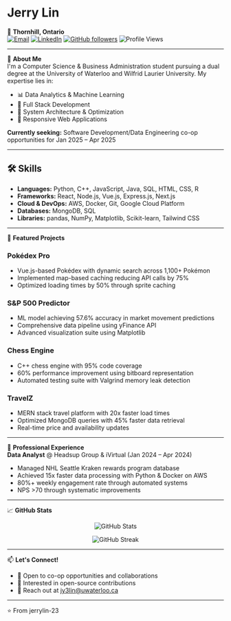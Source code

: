 # Jerry Lin  

📍 **Thornhill, Ontario**  
[![Email](https://img.shields.io/badge/Email-jy3lin@uwaterloo.ca-D14836?style=flat&logo=gmail&logoColor=white)](mailto:jy3lin@uwaterloo.ca) 
[![LinkedIn](https://img.shields.io/badge/LinkedIn-Connect-blue?style=flat&logo=linkedin)](https://www.linkedin.com/in/jerrylin04) 
[![GitHub followers](https://img.shields.io/github/followers/jerrylin-23?label=Follow&style=social)](https://github.com/jerrylin-23) 
![Profile Views](https://komarev.com/ghpvc/?username=jerrylin-23&color=brightgreen)

---

👋 **About Me**  
I'm a Computer Science & Business Administration student pursuing a dual degree at the University of Waterloo and Wilfrid Laurier University. My expertise lies in:

- 📊 Data Analytics & Machine Learning
- 🎯 Full Stack Development
- 🔧 System Architecture & Optimization
- 📱 Responsive Web Applications

**Currently seeking:** Software Development/Data Engineering co-op opportunities for Jan 2025 – Apr 2025

---

## 🛠️ Skills  
- **Languages:** Python, C++, JavaScript, Java, SQL, HTML, CSS, R
- **Frameworks:** React, Node.js, Vue.js, Express.js, Next.js
- **Cloud & DevOps:** AWS, Docker, Git, Google Cloud Platform
- **Databases:** MongoDB, SQL
- **Libraries:** pandas, NumPy, Matplotlib, Scikit-learn, Tailwind CSS

---

🚀 **Featured Projects**  

### Pokédex Pro
- Vue.js-based Pokédex with dynamic search across 1,100+ Pokémon
- Implemented map-based caching reducing API calls by 75%
- Optimized loading times by 50% through sprite caching

### S&P 500 Predictor
- ML model achieving 57.6% accuracy in market movement predictions
- Comprehensive data pipeline using yFinance API
- Advanced visualization suite using Matplotlib

### Chess Engine
- C++ chess engine with 95% code coverage
- 60% performance improvement using bitboard representation
- Automated testing suite with Valgrind memory leak detection

### TravelZ
- MERN stack travel platform with 20x faster load times
- Optimized MongoDB queries with 45% faster data retrieval
- Real-time price and availability updates

---

💼 **Professional Experience**  
**Data Analyst** @ Headsup Group & iVirtual (Jan 2024 – Apr 2024)  
- Managed NHL Seattle Kraken rewards program database
- Achieved 15x faster data processing with Python & Docker on AWS
- 80%+ weekly engagement rate through automated systems
- NPS >70 through systematic improvements

---

📈 **GitHub Stats**  
<p align="center">
  <img src="https://github-readme-stats.vercel.app/api?username=jerrylin-23&show_icons=true&theme=gradient&count_private=true" alt="GitHub Stats" />
</p>
<p align="center">
  <img src="https://github-readme-streak-stats.herokuapp.com/?user=jerrylin-23&theme=dark" alt="GitHub Streak" />
</p>

---

📫 **Let's Connect!**  
- 💼 Open to co-op opportunities and collaborations
- 🤝 Interested in open-source contributions
- 📧 Reach out at [jy3lin@uwaterloo.ca](mailto:jy3lin@uwaterloo.ca)

---

⭐️ From jerrylin-23
